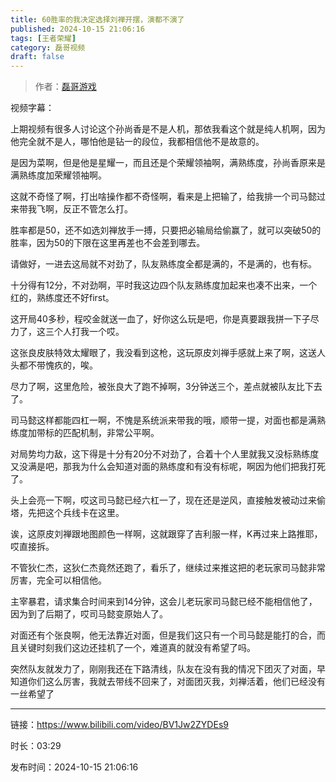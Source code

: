 ```yaml
---
title: 60胜率的我决定选择刘禅开摆，演都不演了
published: 2024-10-15 21:06:16
tags: [王者荣耀]
category: 磊哥视频
draft: false
---
```



> 作者：[磊哥游戏](https://space.bilibili.com/268941858?spm_id_from=333.788.upinfo.head.click)

视频字幕：

上期视频有很多人讨论这个孙尚香是不是人机，那依我看这个就是纯人机啊，因为他完全就不是人，哪怕他是钻一的段位，我都相信他不是故意的。

是因为菜啊，但是他是星耀一，而且还是个荣耀领袖啊，满熟练度，孙尚香原来是满熟练度加荣耀领袖啊。

这就不奇怪了啊，打出啥操作都不奇怪啊，看来是上把输了，给我排一个司马懿过来带我飞啊，反正不管怎么打。

胜率都是50，还不如选刘禅放手一搏，只要把必输局给偷赢了，就可以突破50的胜率，因为50的下限在这里再差也不会差到哪去。

请做好，一进去这局就不对劲了，队友熟练度全都是满的，不是满的，也有标。

十分得有12分，不对劲啊，平时我这边四个队友熟练度加起来也凑不出来，一个红的，熟练度还不好first。

这开局40多秒，程咬金就送一血了，好你这么玩是吧，你是真要跟我拼一下子尽力了，这三个人打我一个哎。

这张良皮肤特效太耀眼了，我没看到这枪，这玩原皮刘禅手感就上来了啊，这送人头都不带愧疚的，唉。

尽力了啊，这里危险，被张良大了跑不掉啊，3分钟送三个，差点就被队友比下去了。

司马懿这样都能四杠一啊，不愧是系统派来带我的哦，顺带一提，对面也都是满熟练度加带标的匹配机制，非常公平啊。

对局势均力敌，这下得是十分有20分不对劲了，合着十个人里就我又没标熟练度又没满是吧，那我为什么会知道对面的熟练度和有没有标呢，啊因为他们把我打死了。

头上会亮一下啊，哎这司马懿已经六杠一了，现在还是逆风，直接触发被动过来偷塔，先把这个兵线卡在这里。

诶，这原皮刘禅跟地图颜色一样啊，这就跟穿了吉利服一样，K再过来上路推耶，哎直接拆。

不管狄仁杰，这狄仁杰竟然还跑了，看乐了，继续过来推这把的老玩家司马懿非常厉害，完全可以相信他。

主宰暴君，请求集合时间来到14分钟，这会儿老玩家司马懿已经不能相信他了，因为到了后期了，哎司马懿变原始人了。

对面还有个张良啊，他无法靠近对面，但是我们这只有一个司马懿是能打的合，而且关键时刻我们这边还挂机了一个，难道真的就没有希望了吗。

突然队友就发力了，刚刚我还在下路清线，队友在没有我的情况下团灭了对面，早知道你们这么厉害，我就去带线不回来了，对面团灭我，刘禅活着，他们已经没有一丝希望了

---

链接：https://www.bilibili.com/video/BV1Jw2ZYDEs9

时长：03:29

发布时间：2024-10-15 21:06:16

